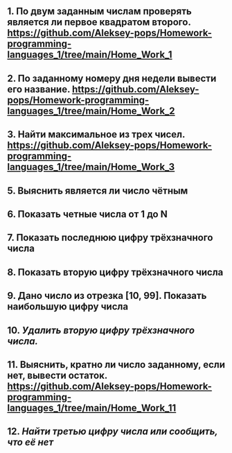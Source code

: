## 1. По двум заданным числам проверять является ли первое квадратом второго. https://github.com/Aleksey-pops/Homework-programming-languages_1/tree/main/Home_Work_1
## 2. По заданному номеру дня недели вывести его название. https://github.com/Aleksey-pops/Homework-programming-languages_1/tree/main/Home_Work_2
## 3. Найти максимальное из трех чисел. https://github.com/Aleksey-pops/Homework-programming-languages_1/tree/main/Home_Work_3
## 5. Выяснить является ли число чётным
## 6. Показать четные числа от 1 до N
## 7. Показать последнюю цифру трёхзначного числа
## 8. Показать вторую цифру трёхзначного числа
## 9. Дано число из отрезка [10, 99]. Показать наибольшую цифру числа
## 10. *Удалить вторую цифру трёхзначного числа.*
## 11. **Выяснить, кратно ли число заданному, если нет, вывести остаток.** https://github.com/Aleksey-pops/Homework-programming-languages_1/tree/main/Home_Work_11
## 12. ***Найти третью цифру числа или сообщить, что её нет***